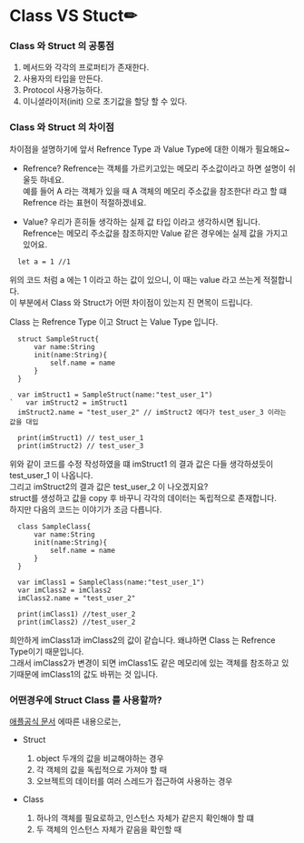# Class VS Stuct✏


### Class 와 Struct 의 공통점

1. 메서드와 각각의 프로퍼티가 존재한다.
2. 사용자의 타입을 만든다.
3. Protocol 사용가능하다.
4. 이니셜라이저(init) 으로 초기값을 할당 할 수 있다.

### Class 와 Struct 의 차이점

차이점을 설명하기에 앞서 Refrence Type 과 Value Type에 대한 이해가 필요해요~   
   
 * Refrence?
  Refrence는 객체를 가르키고있는 메모리 주소값이라고 하면 설명이 쉬울듯 하네요.   
  예를 들어 A 라는 객체가 있을 때 A 객체의 메모리 주소값을 참조한다! 라고 할 떄 Refrence 라는 표현이 적절하겠네요.   
  
  * Value?
  우리가 흔히들 생각하는 실제 값 타입 이라고 생각하시면 됩니다.   
  Refrence는 메모리 주소값을 참조하지만 Value 같은 경우에는 실제 값을 가지고 있어요.   
  ```
	let a = 1 //1
  ```
  위의 코드 처럼 a 에는 1 이라고 하는 값이 있으니, 이 때는 value 라고 쓰는게 적절합니다.   
  이 부분에서 Class 와 Struct가 어떤 차이점이 있는지 진 면목이 드립니다.   
  
  Class 는 Refrence Type 이고 Struct 는 Value Type 입니다.   
  
  ```
	struct SampleStruct{
		var name:String
		init(name:String){
			self.name = name
		}
	}
	
	var imStruct1 = SampleStruct(name:"test_user_1")
`	var imStruct2 = imStruct1
	imStruct2.name = "test_user_2" // imStruct2 에다가 test_user_3 이라는 값을 대입
	
	print(imStruct1) // test_user_1
	print(imStruct2) // test_user_3
  ```
  
  위와 같이 코드를 수정 작성하였을 떄 imStruct1 의 결과 값은 다들 생각하셨듯이 test_user_1 이 나옵니다.   
  그리고 imStruct2의 결과 값은 test_user_2 이 나오겠지요?   
  struct를 생성하고 값을 copy 후 바꾸니 각각의 데이터는 독립적으로 존재합니다.   
  하지만 다음의 코드는 이야기가 조금 다릅니다.
  
  ```
	class SampleClass{
		var name:String
		init(name:String){
			self.name = name
		}
	}
	
	var imClass1 = SampleClass(name:"test_user_1")
	var imClass2 = imClass2
	imClass2.name = "test_user_2"
	
	print(imClass1) //test_user_2
	print(imClass2) //test_user_2
  ```
  
  희안하게 imClass1과 imClass2의 값이 같습니다. 왜냐하면 Class 는 Refrence Type이기 때문입니다.   
  그래서 imClass2가 변경이 되면 imClass1도 같은 메모리에 있는 객체를 참조하고 있기때문에 imClass1의 값도 바뀌는 것 입니다.   

### 어떤경우에 Struct Class 를 사용할까?
  [애플공식 문서](https://developer.apple.com/swift/blog/?id=10) 에따른 내용으로는,
  
  * Struct
	1. object 두개의 값을 비교해야하는 경우
	2. 각 객체의 값을 독립적으로 가져야 할 때
	3. 오브젝트의 데이터를 여러 스레드가 접근하여 사용하는 경우
	
  * Class
	1. 하나의 객체를 필요로하고, 인스턴스 자체가 같은지 확인해야 할 떄
	2. 두 객체의 인스턴스 자체가 같음을 확인할 때
  

  